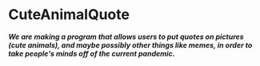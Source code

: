 # CuteAnimalQuote

***We are making a program that allows users to put quotes on pictures (cute animals), and maybe possibly other things like memes, in order to take people's minds off of the current pandemic.***
